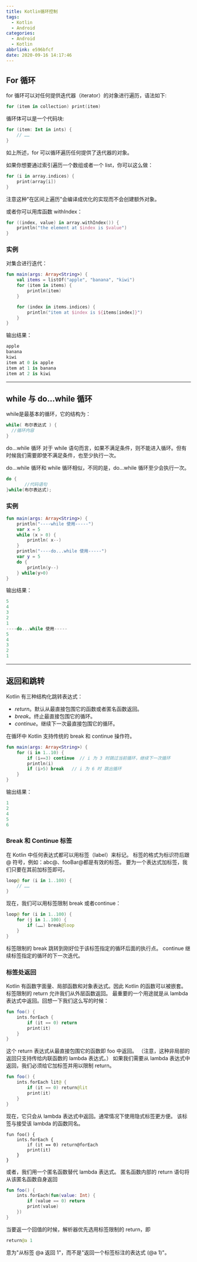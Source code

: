 ```yaml
---
title: Kotlin循环控制
tags:
  - Kotlin
  - Android
categories:
  - Android
  - Kotlin
abbrlink: e596bfcf
date: 2020-09-16 14:17:46
---
```


## For 循环

for 循环可以对任何提供迭代器（iterator）的对象进行遍历，语法如下:

```kotlin
for (item in collection) print(item)
```

循环体可以是一个代码块:

```kotlin
for (item: Int in ints) {
    // ……
}
```

如上所述，for 可以循环遍历任何提供了迭代器的对象。

如果你想要通过索引遍历一个数组或者一个 list，你可以这么做：

```kotlin
for (i in array.indices) {
    print(array[i])
}
```

注意这种"在区间上遍历"会编译成优化的实现而不会创建额外对象。

或者你可以用库函数 withIndex：

```kotlin
for ((index, value) in array.withIndex()) {
    println("the element at $index is $value")
}
```

<!--more-->

### 实例

对集合进行迭代：

```kotlin
fun main(args: Array<String>) {
    val items = listOf("apple", "banana", "kiwi")
    for (item in items) {
        println(item)
    }

    for (index in items.indices) {
        println("item at $index is ${items[index]}")
    }
}
```

输出结果：

```kotlin
apple
banana
kiwi
item at 0 is apple
item at 1 is banana
item at 2 is kiwi
```

------

## while 与 do...while 循环

while是最基本的循环，它的结构为：

```kotlin
while( 布尔表达式 ) {
  //循环内容
}
```

do…while 循环 对于 while 语句而言，如果不满足条件，则不能进入循环。但有时候我们需要即使不满足条件，也至少执行一次。

do…while 循环和 while 循环相似，不同的是，do…while 循环至少会执行一次。

```kotlin
do {
       //代码语句
}while(布尔表达式);
```

### 实例

```kotlin
fun main(args: Array<String>) {
    println("----while 使用-----")
    var x = 5
    while (x > 0) {
        println( x--)
    }
    println("----do...while 使用-----")
    var y = 5
    do {
        println(y--)
    } while(y>0)
}
```

输出结果：

```kotlin
5
4
3
2
1
----do...while 使用-----
5
4
3
2
1
```

------

## 返回和跳转

Kotlin 有三种结构化跳转表达式：

- *return*。默认从最直接包围它的函数或者匿名函数返回。
- *break*。终止最直接包围它的循环。
- *continue*。继续下一次最直接包围它的循环。

在循环中 Kotlin 支持传统的 break 和 continue 操作符。

```kotlin
fun main(args: Array<String>) {
    for (i in 1..10) {
        if (i==3) continue  // i 为 3 时跳过当前循环，继续下一次循环
        println(i)
        if (i>5) break   // i 为 6 时 跳出循环
    }
}
```

输出结果：

```kotlin
1
2
4
5
6
```

### Break 和 Continue 标签

在 Kotlin 中任何表达式都可以用标签（label）来标记。 标签的格式为标识符后跟 @ 符号，例如：abc@、fooBar@都是有效的标签。 要为一个表达式加标签，我们只要在其前加标签即可。

```kotlin
loop@ for (i in 1..100) {
    // ……
}
```

现在，我们可以用标签限制 break 或者continue：

```kotlin
loop@ for (i in 1..100) {
    for (j in 1..100) {
        if (……) break@loop
    }
}
```

标签限制的 break 跳转到刚好位于该标签指定的循环后面的执行点。 continue 继续标签指定的循环的下一次迭代。

### 标签处返回

Kotlin 有函数字面量、局部函数和对象表达式。因此 Kotlin 的函数可以被嵌套。 标签限制的 return 允许我们从外层函数返回。 最重要的一个用途就是从 lambda 表达式中返回。回想一下我们这么写的时候：

```kotlin
fun foo() {
    ints.forEach {
        if (it == 0) return
        print(it)
    }
}
```

这个 return 表达式从最直接包围它的函数即 foo 中返回。 （注意，这种非局部的返回只支持传给内联函数的 lambda 表达式。） 如果我们需要从 lambda 表达式中返回，我们必须给它加标签并用以限制 return。

```kotlin
fun foo() {
    ints.forEach lit@ {
        if (it == 0) return@lit
        print(it)
    }
}
```

现在，它只会从 lambda 表达式中返回。通常情况下使用隐式标签更方便。 该标签与接受该 lambda 的函数同名。

```
fun foo() {
    ints.forEach {
        if (it == 0) return@forEach
        print(it)
    }
}
```

或者，我们用一个匿名函数替代 lambda 表达式。 匿名函数内部的 return 语句将从该匿名函数自身返回

```kotlin
fun foo() {
    ints.forEach(fun(value: Int) {
        if (value == 0) return
        print(value)
    })
}
```

当要返一个回值的时候，解析器优先选用标签限制的 return，即

```kotlin
return@a 1
```

意为"从标签 @a 返回 1"，而不是"返回一个标签标注的表达式 (@a 1)"。